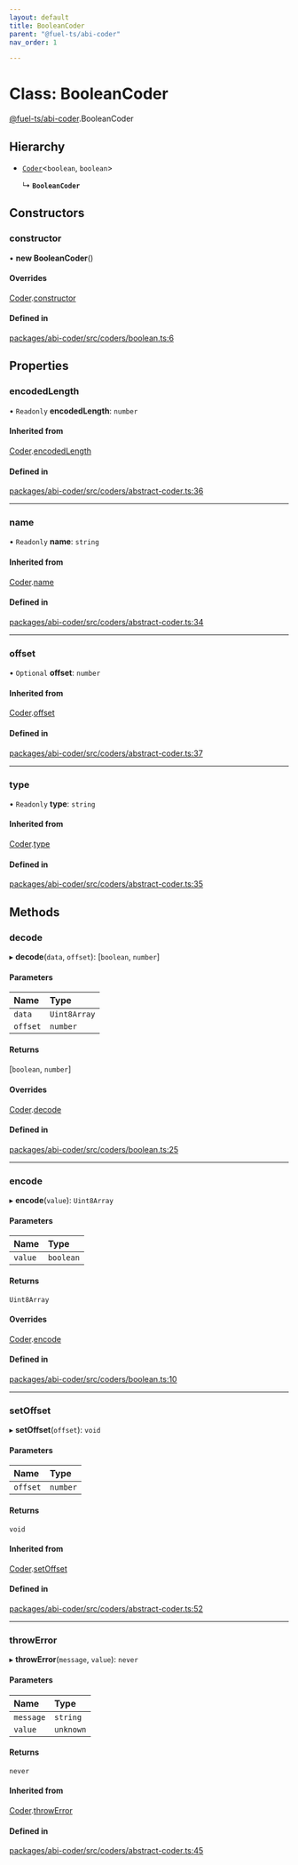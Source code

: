 ```yaml
---
layout: default
title: BooleanCoder
parent: "@fuel-ts/abi-coder"
nav_order: 1

---
```


# Class: BooleanCoder

[@fuel-ts/abi-coder](../index.md).BooleanCoder

## Hierarchy

- [`Coder`](Coder.md)<`boolean`, `boolean`\>

  ↳ **`BooleanCoder`**

## Constructors

### constructor

• **new BooleanCoder**()

#### Overrides

[Coder](Coder.md).[constructor](Coder.md#constructor)

#### Defined in

[packages/abi-coder/src/coders/boolean.ts:6](https://github.com/FuelLabs/fuels-ts/blob/master/packages/abi-coder/src/coders/boolean.ts#L6)

## Properties

### encodedLength

• `Readonly` **encodedLength**: `number`

#### Inherited from

[Coder](Coder.md).[encodedLength](Coder.md#encodedlength)

#### Defined in

[packages/abi-coder/src/coders/abstract-coder.ts:36](https://github.com/FuelLabs/fuels-ts/blob/master/packages/abi-coder/src/coders/abstract-coder.ts#L36)

___

### name

• `Readonly` **name**: `string`

#### Inherited from

[Coder](Coder.md).[name](Coder.md#name)

#### Defined in

[packages/abi-coder/src/coders/abstract-coder.ts:34](https://github.com/FuelLabs/fuels-ts/blob/master/packages/abi-coder/src/coders/abstract-coder.ts#L34)

___

### offset

• `Optional` **offset**: `number`

#### Inherited from

[Coder](Coder.md).[offset](Coder.md#offset)

#### Defined in

[packages/abi-coder/src/coders/abstract-coder.ts:37](https://github.com/FuelLabs/fuels-ts/blob/master/packages/abi-coder/src/coders/abstract-coder.ts#L37)

___

### type

• `Readonly` **type**: `string`

#### Inherited from

[Coder](Coder.md).[type](Coder.md#type)

#### Defined in

[packages/abi-coder/src/coders/abstract-coder.ts:35](https://github.com/FuelLabs/fuels-ts/blob/master/packages/abi-coder/src/coders/abstract-coder.ts#L35)

## Methods

### decode

▸ **decode**(`data`, `offset`): [`boolean`, `number`]

#### Parameters

| Name | Type |
| :------ | :------ |
| `data` | `Uint8Array` |
| `offset` | `number` |

#### Returns

[`boolean`, `number`]

#### Overrides

[Coder](Coder.md).[decode](Coder.md#decode)

#### Defined in

[packages/abi-coder/src/coders/boolean.ts:25](https://github.com/FuelLabs/fuels-ts/blob/master/packages/abi-coder/src/coders/boolean.ts#L25)

___

### encode

▸ **encode**(`value`): `Uint8Array`

#### Parameters

| Name | Type |
| :------ | :------ |
| `value` | `boolean` |

#### Returns

`Uint8Array`

#### Overrides

[Coder](Coder.md).[encode](Coder.md#encode)

#### Defined in

[packages/abi-coder/src/coders/boolean.ts:10](https://github.com/FuelLabs/fuels-ts/blob/master/packages/abi-coder/src/coders/boolean.ts#L10)

___

### setOffset

▸ **setOffset**(`offset`): `void`

#### Parameters

| Name | Type |
| :------ | :------ |
| `offset` | `number` |

#### Returns

`void`

#### Inherited from

[Coder](Coder.md).[setOffset](Coder.md#setoffset)

#### Defined in

[packages/abi-coder/src/coders/abstract-coder.ts:52](https://github.com/FuelLabs/fuels-ts/blob/master/packages/abi-coder/src/coders/abstract-coder.ts#L52)

___

### throwError

▸ **throwError**(`message`, `value`): `never`

#### Parameters

| Name | Type |
| :------ | :------ |
| `message` | `string` |
| `value` | `unknown` |

#### Returns

`never`

#### Inherited from

[Coder](Coder.md).[throwError](Coder.md#throwerror)

#### Defined in

[packages/abi-coder/src/coders/abstract-coder.ts:45](https://github.com/FuelLabs/fuels-ts/blob/master/packages/abi-coder/src/coders/abstract-coder.ts#L45)
